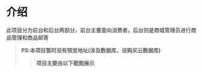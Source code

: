 # 介绍
此项目分为前台和后台两部分，前台主要面向消费者，后台则是商城管理员进行商品管理和商品邮寄
> **PS:本项目暂时没有预览地址(涉及数据库，没购买云数据库)**
>> **项目主要由以下截图展示**
